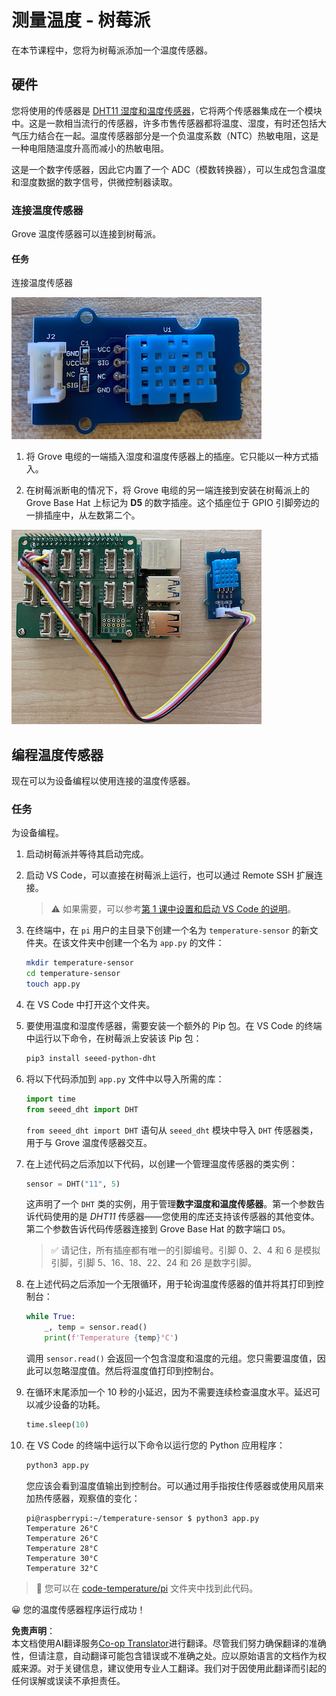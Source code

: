 <!--
CO_OP_TRANSLATOR_METADATA:
{
  "original_hash": "7678f7c67b97ee52d5727496dcd7d346",
  "translation_date": "2025-08-24T22:07:55+00:00",
  "source_file": "2-farm/lessons/1-predict-plant-growth/pi-temp.md",
  "language_code": "zh"
}
-->
# 测量温度 - 树莓派

在本节课程中，您将为树莓派添加一个温度传感器。

## 硬件

您将使用的传感器是 [DHT11 湿度和温度传感器](https://www.seeedstudio.com/Grove-Temperature-Humidity-Sensor-DHT11.html)，它将两个传感器集成在一个模块中。这是一款相当流行的传感器，许多市售传感器都将温度、湿度，有时还包括大气压力结合在一起。温度传感器部分是一个负温度系数（NTC）热敏电阻，这是一种电阻随温度升高而减小的热敏电阻。

这是一个数字传感器，因此它内置了一个 ADC（模数转换器），可以生成包含温度和湿度数据的数字信号，供微控制器读取。

### 连接温度传感器

Grove 温度传感器可以连接到树莓派。

#### 任务

连接温度传感器

![一个 Grove 温度传感器](../../../../../translated_images/grove-dht11.07f8eafceee170043efbb53e1d15722bd4e00fbaa9ff74290b57e9f66eb82c17.zh.png)

1. 将 Grove 电缆的一端插入湿度和温度传感器上的插座。它只能以一种方式插入。

1. 在树莓派断电的情况下，将 Grove 电缆的另一端连接到安装在树莓派上的 Grove Base Hat 上标记为 **D5** 的数字插座。这个插座位于 GPIO 引脚旁边的一排插座中，从左数第二个。

![Grove 温度传感器连接到 A0 插座](../../../../../translated_images/pi-temperature-sensor.3ff82fff672c8e565ef25a39d26d111de006b825a7e0867227ef4e7fbff8553c.zh.png)

## 编程温度传感器

现在可以为设备编程以使用连接的温度传感器。

### 任务

为设备编程。

1. 启动树莓派并等待其启动完成。

1. 启动 VS Code，可以直接在树莓派上运行，也可以通过 Remote SSH 扩展连接。

    > ⚠️ 如果需要，可以参考[第 1 课中设置和启动 VS Code 的说明](../../../1-getting-started/lessons/1-introduction-to-iot/pi.md)。

1. 在终端中，在 `pi` 用户的主目录下创建一个名为 `temperature-sensor` 的新文件夹。在该文件夹中创建一个名为 `app.py` 的文件：

    ```sh
    mkdir temperature-sensor
    cd temperature-sensor
    touch app.py
    ```

1. 在 VS Code 中打开这个文件夹。

1. 要使用温度和湿度传感器，需要安装一个额外的 Pip 包。在 VS Code 的终端中运行以下命令，在树莓派上安装该 Pip 包：

    ```sh
    pip3 install seeed-python-dht
    ```

1. 将以下代码添加到 `app.py` 文件中以导入所需的库：

    ```python
    import time
    from seeed_dht import DHT
    ```

    `from seeed_dht import DHT` 语句从 `seeed_dht` 模块中导入 `DHT` 传感器类，用于与 Grove 温度传感器交互。

1. 在上述代码之后添加以下代码，以创建一个管理温度传感器的类实例：

    ```python
    sensor = DHT("11", 5)
    ```

    这声明了一个 `DHT` 类的实例，用于管理**数字湿度和温度传感器**。第一个参数告诉代码使用的是 *DHT11* 传感器——您使用的库还支持该传感器的其他变体。第二个参数告诉代码传感器连接到 Grove Base Hat 的数字端口 `D5`。

    > ✅ 请记住，所有插座都有唯一的引脚编号。引脚 0、2、4 和 6 是模拟引脚，引脚 5、16、18、22、24 和 26 是数字引脚。

1. 在上述代码之后添加一个无限循环，用于轮询温度传感器的值并将其打印到控制台：

    ```python
    while True:
        _, temp = sensor.read()
        print(f'Temperature {temp}°C')
    ```

    调用 `sensor.read()` 会返回一个包含湿度和温度的元组。您只需要温度值，因此可以忽略湿度值。然后将温度值打印到控制台。

1. 在循环末尾添加一个 10 秒的小延迟，因为不需要连续检查温度水平。延迟可以减少设备的功耗。

    ```python
    time.sleep(10)
    ```

1. 在 VS Code 的终端中运行以下命令以运行您的 Python 应用程序：

    ```sh
    python3 app.py
    ```

    您应该会看到温度值输出到控制台。可以通过用手指按住传感器或使用风扇来加热传感器，观察值的变化：

    ```output
    pi@raspberrypi:~/temperature-sensor $ python3 app.py 
    Temperature 26°C
    Temperature 26°C
    Temperature 28°C
    Temperature 30°C
    Temperature 32°C
    ```

> 💁 您可以在 [code-temperature/pi](../../../../../2-farm/lessons/1-predict-plant-growth/code-temperature/pi) 文件夹中找到此代码。

😀 您的温度传感器程序运行成功！

**免责声明**：  
本文档使用AI翻译服务[Co-op Translator](https://github.com/Azure/co-op-translator)进行翻译。尽管我们努力确保翻译的准确性，但请注意，自动翻译可能包含错误或不准确之处。应以原始语言的文档作为权威来源。对于关键信息，建议使用专业人工翻译。我们对于因使用此翻译而引起的任何误解或误读不承担责任。